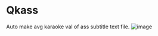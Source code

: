 # Qkass
Auto make avg karaoke val of ass subtitle text file.
![image](http://wx2.sinaimg.cn/large/006tB22yly1fqlvlxxopdj31hc0smqdy.jpg)
